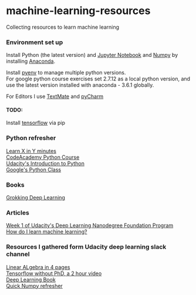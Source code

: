 # machine-learning-resources
Collecting resources to learn machine learning

### Environment set up
Install Python (the latest version) and [Jupyter Notebook](http://jupyter.org/install.html) and [Numpy](https://github.com/numpy/numpy) by installing [Anaconda](https://www.continuum.io/downloads).  

Install [pyenv](https://anil.io/blog/python/pyenv/using-pyenv-to-install-multiple-python-versions-tox/) to manage multiple python versions.  
For google python course exercises set 2.7.12 as a local python version, and use the latest version installed with anaconda - 3.6.1 globally.

For Editors I use [TextMate](https://macromates.com/) and [pyCharm](https://www.jetbrains.com/pycharm/download/?gclid=EAIaIQobChMI_pbM_u-g1QIVVgUqCh122AqvEAAYASABEgJR2PD_BwE&gclsrc=aw.ds.ds&dclid=CNKChoDwoNUCFQ6avAodJxIHzg#section=mac)

#### TODO:
Install [tensorflow](https://www.tensorflow.org/install/install_mac) via pip

### Python refresher
[Learn X in Y minutes](https://learnxinyminutes.com/docs/python3/)  
[CodeAcademy Python Course](https://www.codecademy.com/learn/python)  
[Udacity's Introduction to Python](https://www.udacity.com/course/introduction-to-python--ud1110)  
[Google's Python Class](https://developers.google.com/edu/python/?hl=en)  

### Books
[Grokking Deep Learning](https://www.manning.com/books/grokking-deep-learning)  

### Articles
[Week 1 of Udacity's Deep Learning Nanodegree Foundation Program](https://frankhinek.com/deep-learning-nanodegree-week-1/)   
[How do I learn machine learning?](https://www.quora.com/How-do-I-learn-machine-learning-1)  

### Resources I gathered form Udacity deep learning slack channel
[Linear ALgebra in 4 pages](https://minireference.com/static/tutorials/linear_algebra_in_4_pages.pdf)  
[Tensorflow without PhD, a 2 hour video](https://www.youtube.com/watch?v=vq2nnJ4g6N0)  
[Deep Learning Book](http://www.deeplearningbook.org/)  
[Quick Numpy refresher](https://github.com/numanyilmaz/NumPyTutorial/blob/master/20170511_NY_NumPyTutorial.ipynb)  
